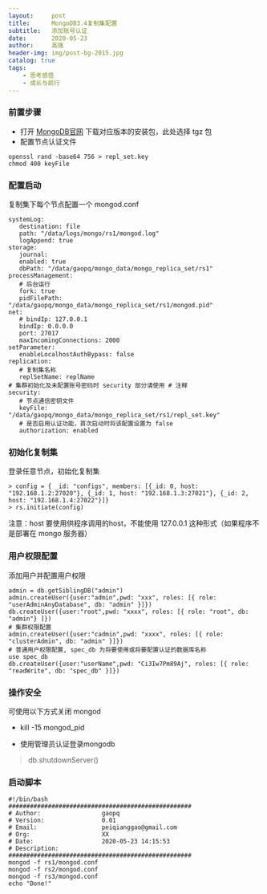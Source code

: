 ```yaml
---
layout:     post
title:      MongoDB3.4复制集配置
subtitle:   添加账号认证
date:       2020-05-23
author:     高强
header-img: img/post-bg-2015.jpg
catalog: true
tags:
    - 思考感悟
    - 成长与前行
---
```


### 前置步骤
- 打开 [MongoDB官网](https://www.mongodb.com/try/download/community) 下载对应版本的安装包，此处选择 tgz 包
- 配置节点认证文件
```shell
openssl rand -base64 756 > repl_set.key
chmod 400 keyFile
```

### 配置启动
复制集下每个节点配置一个 mongod.conf 
```
systemLog:
   destination: file
   path: "/data/logs/mongo/rs1/mongod.log"
   logAppend: true
storage:
   journal:
   enabled: true
   dbPath: "/data/gaopq/mongo_data/mongo_replica_set/rs1"
processManagement:
   # 后台运行
   fork: true
   pidFilePath: "/data/gaopq/mongo_data/mongo_replica_set/rs1/mongod.pid"
net:
   # bindIp: 127.0.0.1
   bindIp: 0.0.0.0
   port: 27017
   maxIncomingConnections: 2000
setParameter:
   enableLocalhostAuthBypass: false
replication:
   # 复制集名称
   replSetName: replName
# 集群初始化及未配置账号密码时 security 部分请使用 # 注释
security:
   # 节点通信密钥文件
   keyFile: "/data/gaopq/mongo_data/mongo_replica_set/rs1/repl_set.key"
   # 是否启用认证功能，首次启动时将该配置设置为 false
   authorization: enabled
```

### 初始化复制集
登录任意节点，初始化复制集
```shell
> config = { _id: "configs", members: [{_id: 0, host: "192.168.1.2:27020"}, {_id: 1, host: "192.168.1.3:27021"}, {_id: 2, host: "192.168.1.4:27022"}]}
> rs.initiate(config)
```

注意：host 要使用供程序调用的host，不能使用 127.0.0.1 这种形式（如果程序不是部署在 mongo 服务器）

### 用户权限配置
添加用户并配置用户权限
```shell
admin = db.getSiblingDB("admin")
admin.createUser({user:"admin",pwd: "xxx", roles: [{ role: "userAdminAnyDatabase", db: "admin" }]})
db.createUser({user:"root",pwd: "xxxx", roles: [{ role: "root", db: "admin"} ]})
# 集群权限配置
admin.createUser({user:"cadmin",pwd: "xxxx", roles: [{ role: "clusterAdmin", db: "admin" }]})
# 普通用户权限配置, spec_db 为将要使用或将要配置认证的数据库名称
use spec_db
db.createUser({user:"userName",pwd: "Ci3Iw7Pm89Aj", roles: [{ role: "readWrite", db: "spec_db" }]})
```
### 操作安全
可使用以下方式关闭 mongod
- kill -15 mongod_pid 
  
- 使用管理员认证登录mongodb 
> db.shutdownServer()

### 启动脚本
```shell
#!/bin/bash
###################################################
# Author:                 gaopq
# Version:                0.01
# Email:                  peiqianggao@gmail.com
# Org:                    XX
# Date:                   2020-05-23 14:15:53
# Description:
###################################################
mongod -f rs1/mongod.conf
mongod -f rs2/mongod.conf
mongod -f rs3/mongod.conf
echo "Done!"
```
